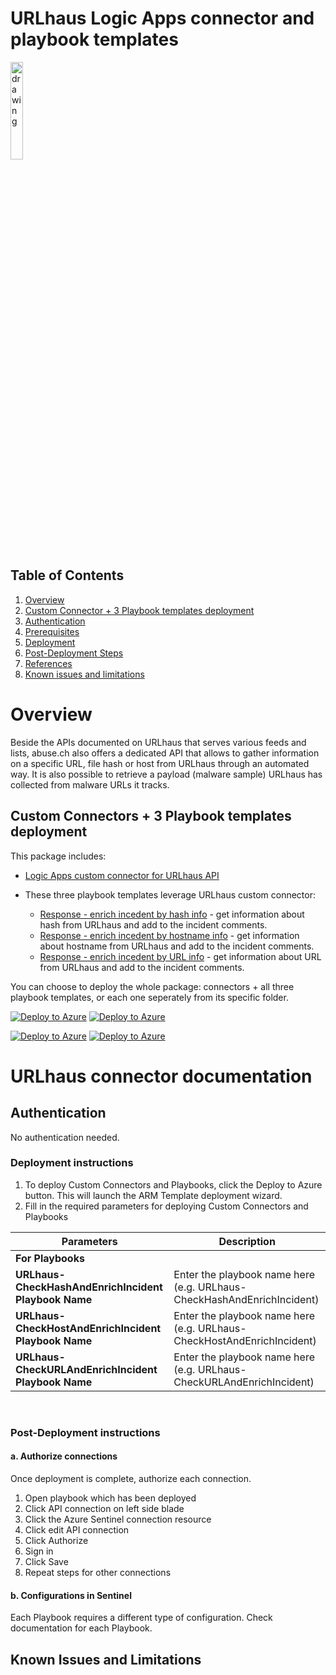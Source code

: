 # URLhaus Logic Apps connector and playbook templates

<img src="./urlhaus-logo.png" alt="drawing" width="20%"/><br>

## Table of Contents

1. [Overview](#overview)
1. [Custom Connector + 3 Playbook templates deployment](#deployall)
1. [Authentication](#importantnotes)
1. [Prerequisites](#prerequisites)
1. [Deployment](#deployment)
1. [Post-Deployment Steps](#postdeployment)
1. [References](#references)
1. [Known issues and limitations](#limitations)

<a name="overview">

# Overview

Beside the APIs documented on URLhaus that serves various feeds and lists, abuse.ch also offers a dedicated API that allows to gather information on a specific URL, file hash or host from URLhaus through an automated way. It is also possible to retrieve a payload (malware sample) URLhaus has collected from malware URLs it tracks.

<a name="deployall">

## Custom Connectors + 3 Playbook templates deployment

This package includes:

* [Logic Apps custom connector for URLhaus API](./URLhausAPIConnector)

* These three playbook templates leverage URLhaus custom connector:
  * [Response - enrich incedent by hash info](./Playbooks/URLhaus-CheckHashAndEnrichIncident) - get information about hash from URLhaus and add to the incident comments.
  * [Response - enrich incedent by hostname info](./Playbooks/URLhaus-CheckHostAndEnrichIncident) - get information about hostname from URLhaus and add to the incident comments.
  * [Response - enrich incedent by URL info](./Playbooks/URLhaus-CheckURLAndEnrichIncident) - get information about URL from URLhaus and add to the incident comments.

You can choose to deploy the whole package: connectors + all three playbook templates, or each one seperately from its specific folder.

[![Deploy to Azure](https://aka.ms/deploytoazurebutton)](https://portal.azure.com/#create/Microsoft.Template/uri/https%3A%2F%2Fraw.githubusercontent.com%2Faverbn%2FAzure-Sentinel%2FURLhaus-Connector-and-Playbooks%2FSolutions%2FURLhaus%2FPlaybooks%2Fazuredeploy.json) [![Deploy to Azure](https://aka.ms/deploytoazuregovbutton)](https://portal.azure.us/#create/Microsoft.Template/uri/https%3A%2F%2Fraw.githubusercontent.com%2Faverbn%2FAzure-Sentinel%2FURLhaus-Connector-and-Playbooks%2FSolutions%2FURLhaus%2FPlaybooks%2Fazuredeploy.json)

[![Deploy to Azure](https://aka.ms/deploytoazurebutton)](https://portal.azure.com/#create/Microsoft.Template/uri/https%3A%2F%2Fraw.githubusercontent.com%2FAzure%2FAzure-Sentinel%2Fmaster%2FSolutions%2FURLhaus%2FPlaybooks%2Fazuredeploy.json) [![Deploy to Azure](https://aka.ms/deploytoazuregovbutton)](https://portal.azure.us/#create/Microsoft.Template/uri/https%3A%2F%2Fraw.githubusercontent.com%2FAzure%2FAzure-Sentinel%2Fmaster%2FSolutions%2FURLhaus%2FPlaybooks%2Fazuredeploy.json)

# URLhaus connector documentation

<a name="authentication">

## Authentication

No authentication needed.

<a name="deployment">

### Deployment instructions

1. To deploy Custom Connectors and Playbooks, click the Deploy to Azure button. This will launch the ARM Template deployment wizard.
2. Fill in the required parameters for deploying Custom Connectors and Playbooks

| Parameters | Description |
|----------------|--------------|
|**For Playbooks**|
|**URLhaus-CheckHashAndEnrichIncident Playbook Name** | Enter the playbook name here (e.g. URLhaus-CheckHashAndEnrichIncident)|
|**URLhaus-CheckHostAndEnrichIncident Playbook Name** | Enter the playbook name here (e.g. URLhaus-CheckHostAndEnrichIncident)|
|**URLhaus-CheckURLAndEnrichIncident Playbook Name** | Enter the playbook name here (e.g. URLhaus-CheckURLAndEnrichIncident)|
<br>
<a name="postdeployment">

### Post-Deployment instructions

#### a. Authorize connections

Once deployment is complete, authorize each connection.

1. Open playbook which has been deployed
2. Click API connection on left side blade
3. Click the Azure Sentinel connection resource
4. Click edit API connection
5. Click Authorize
6. Sign in
7. Click Save
8. Repeat steps for other connections

#### b. Configurations in Sentinel

Each Playbook requires a different type of configuration. Check documentation for each Playbook.

<a name="limitations">

## Known Issues and Limitations
